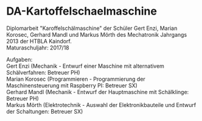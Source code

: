 # DA-Kartoffelschaelmaschine
Diplomarbeit "Karoffelschälmaschine" der Schüler Gert Enzi, Marian Korosec, Gerhard Mandl und Markus Mörth des Mechatronik Jahrgangs 2013 der HTBLA Kaindorf.  
Maturaschuljahr: 2017/18

Aufgaben:  
  Gert Enzi (Mechanik - Entwurf einer Maschine mit alternativem Schälverfahren: Betreuer PH)  
  Marian Korosec (Programmieren - Programmierung der Maschinensteuerung mit Raspberry PI: Betreuer SX)  
  Gerhard Mandl (Mechanik - Entwurf der Hauptmaschine mit Schälklinge: Betreuer PH)  
  Markus Mörth (Elektrotechnik - Auswahl der Elektronikbauteile und Entwurf der Schaltungen: Betreuer SX)  

